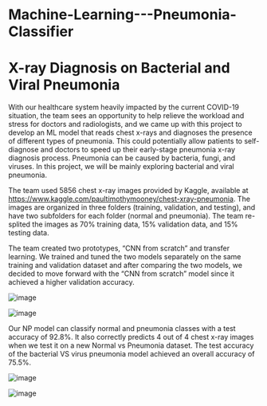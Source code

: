 # Machine-Learning---Pneumonia-Classifier

# X-ray Diagnosis on Bacterial and Viral Pneumonia

With our healthcare system heavily impacted by the current COVID-19 situation, the team sees an opportunity to help relieve the workload and stress for doctors and radiologists, and we came up with this project to develop an ML model that reads chest x-rays and diagnoses the presence of different types of pneumonia. This could potentially allow patients to self-diagnose and doctors to speed up their early-stage pneumonia x-ray diagnosis process. Pneumonia can be caused by bacteria, fungi, and viruses. In this project, we will be mainly exploring bacterial and viral pneumonia.


The team used 5856 chest x-ray images provided by Kaggle, available at https://www.kaggle.com/paultimothymooney/chest-xray-pneumonia. The images are organized in three folders (training, validation, and testing), and have two subfolders for each folder (normal and pneumonia). The team re-splited the images as 70% training data, 15% validation data, and 15% testing data.

The team created two prototypes, “CNN from scratch” and transfer learning. We trained and tuned the two models separately on the same training and validation dataset and after comparing the two models, we decided to move forward with the “CNN from scratch” model since it achieved a higher validation accuracy.

![image](https://user-images.githubusercontent.com/26075877/112363947-030bd680-8d11-11eb-9b5b-c661f31fe272.png)

![image](https://user-images.githubusercontent.com/26075877/112364314-57af5180-8d11-11eb-874e-26bc79d72b7f.png)



Our NP model can classify normal and pneumonia classes with a test accuracy of 92.8%. It also correctly predicts 4 out of 4 chest x-ray images when we test it on a new Normal vs Pneumonia dataset. The test accuracy of the bacterial VS virus pneumonia model achieved an overall accuracy of 75.5%.

![image](https://user-images.githubusercontent.com/26075877/112371986-3010b700-8d1a-11eb-80f4-9840ad207327.png)

![image](https://user-images.githubusercontent.com/26075877/112372012-3737c500-8d1a-11eb-8c59-e1b831a7d5c4.png)

